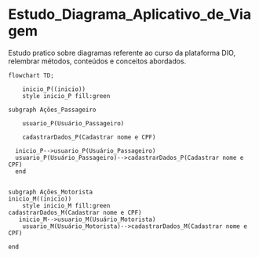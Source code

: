 # Estudo_Diagrama_Aplicativo_de_Viagem
Estudo pratico sobre diagramas referente ao curso da plataforma DIO, relembrar métodos, conteúdos e conceitos abordados.

```mermaid
flowchart TD;

    inicio_P((inicio))
    style inicio_P fill:green
    
subgraph Ações_Passageiro

    usuario_P(Usuário_Passageiro)

    cadastrarDados_P(Cadastrar nome e CPF)

  inicio_P-->usuario_P(Usuário_Passageiro)
  usuario_P(Usuário_Passageiro)-->cadastrarDados_P(Cadastrar nome e CPF)
  end


subgraph Ações_Motorista
inicio_M((inicio))
    style inicio_M fill:green
cadastrarDados_M(Cadastrar nome e CPF)
   inicio_M-->usuario_M(Usuário_Motorista)
    usuario_M(Usuário_Motorista)-->cadastrarDados_M(Cadastrar nome e CPF)

end
```
